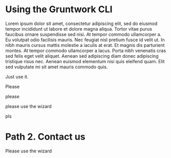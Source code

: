# Using the Gruntwork CLI 

Lorem ipsum dolor sit amet, consectetur adipiscing elit, sed do eiusmod tempor incididunt ut labore et dolore magna aliqua. Tortor vitae purus faucibus ornare suspendisse sed nisi. At tempor commodo ullamcorper a. Eu volutpat odio facilisis mauris. Nec feugiat nisl pretium fusce id velit ut. In nibh mauris cursus mattis molestie a iaculis at erat. Et magnis dis parturient montes. At tempor commodo ullamcorper a lacus. Porta nibh venenatis cras sed felis eget velit aliquet. Aenean sed adipiscing diam donec adipiscing tristique risus nec. Aenean euismod elementum nisi quis eleifend quam. Elit sed vulputate mi sit amet mauris commodo quis.

Just use it. 

Please

please

please use the wizard









pls

# Path 2. Contact us 

Please use the wizard

